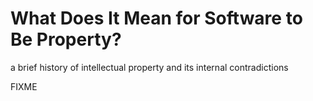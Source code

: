 # What Does It Mean for Software to Be Property?

<p class="subtitle">a brief history of intellectual property and its internal contradictions</p>

FIXME
